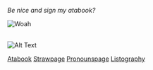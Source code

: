 _Be nice and sign my atabook?_ <br />

![Woah](https://komarev.com/ghpvc/?username=gambling-addict)<br />
<br />



![Alt Text](https://media1.tenor.com/m/AzV1dvXcI3YAAAAd/eloquent-countenance-forcas.gif) <br />




  [Atabook](https://forcas.atabook.org/)   [Strawpage](https://4cas.straw.page/)   [Pronounspage](https://en.pronouns.page/@forcas_)
  [Listography](https://listography.com/5283121506?m=0580652416)





<!--
**gambling-addict/gambling-addict** is a ✨ _special_ ✨ repository because its `README.md` (this file) appears on your GitHub profile.

Here are some ideas to get you started:

- 🔭 I’m currently working on ...
- 🌱 I’m currently learning ...
- 👯 I’m looking to collaborate on ...
- 🤔 I’m looking for help with ...
- 💬 Ask me about ...
- 📫 How to reach me: ...
- 😄 Pronouns: ...
- ⚡ Fun fact: ...
-->
